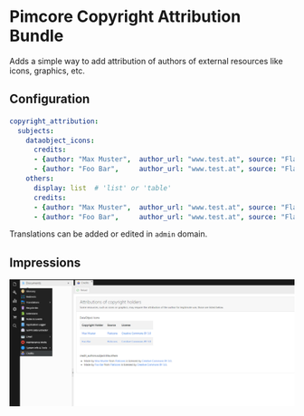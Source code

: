 # Pimcore Copyright Attribution Bundle

Adds a simple way to add attribution of authors of external resources like icons, graphics, etc.

## Configuration

```yaml
copyright_attribution:
  subjects:
    dataobject_icons:
      credits:
      - {author: "Max Muster",  author_url: "www.test.at", source: "Flaticons", source_url: "www.flaticons.com", license: "Creative Commons BY 3.0", license_url: "http://creativecommons.org/licenses/by/3.0/"}
      - {author: "Foo Bar",     author_url: "www.test.at", source: "Flaticons", source_url: "www.flaticons.com", license: "Creative Commons BY 3.0", license_url: "http://creativecommons.org/licenses/by/3.0/"}
    others:
      display: list  # 'list' or 'table'
      credits:
      - {author: "Max Muster",  author_url: "www.test.at", source: "Flaticons", source_url: "www.flaticons.com", license: "Creative Commons BY 3.0", license_url: "http://creativecommons.org/licenses/by/3.0/"}
      - {author: "Foo Bar",     author_url: "www.test.at", source: "Flaticons", source_url: "www.flaticons.com", license: "Creative Commons BY 3.0", license_url: "http://creativecommons.org/licenses/by/3.0/"}
```

Translations can be added or edited in `admin` domain.

## Impressions
![Screenshot](./docs/screenshot.PNG "Impression")